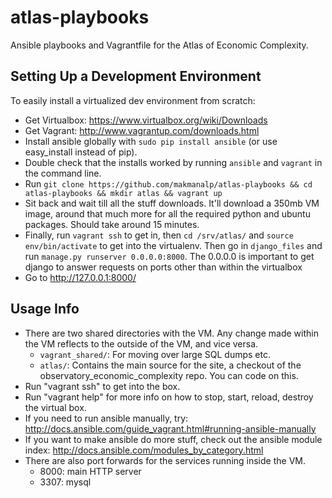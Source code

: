 atlas-playbooks
===============

Ansible playbooks and Vagrantfile for the Atlas of Economic Complexity.

Setting Up a Development Environment
------------------------------------

To easily install a virtualized dev environment from scratch:
- Get Virtualbox: https://www.virtualbox.org/wiki/Downloads
- Get Vagrant: http://www.vagrantup.com/downloads.html
- Install ansible globally with `sudo pip install ansible` (or use easy_install instead of pip).
- Double check that the installs worked by running `ansible` and `vagrant` in the command line.
- Run `git clone https://github.com/makmanalp/atlas-playbooks && cd atlas-playbooks && mkdir atlas && vagrant up`
- Sit back and wait till all the stuff downloads. It'll download a 350mb VM
  image, around that much more for all the required python and ubuntu packages.
  Should take around 15 minutes.
- Finally, run `vagrant ssh` to get in, then `cd /srv/atlas/` and `source
  env/bin/activate` to get into the virtualenv. Then go in `django_files` and
  run `manage.py runserver 0.0.0.0:8000`. The 0.0.0.0 is important to get
  django to answer requests on ports other than within the virtualbox
- Go to http://127.0.0.1:8000/

Usage Info
---------
- There are two shared directories with the VM. Any change made within the VM
  reflects to the outside of the VM, and vice versa.
    * `vagrant_shared/`: For moving over large SQL dumps etc.
    * `atlas/`: Contains the main source for the site, a checkout of the
      observatory_economic_complexity repo. You can code on this.
- Run "vagrant ssh" to get into the box.
- Run "vagrant help" for more info on how to stop, start, reload, destroy the virtual box.
- If you need to run ansible manually, try: http://docs.ansible.com/guide_vagrant.html#running-ansible-manually
- If you want to make ansible do more stuff, check out the ansible module index: http://docs.ansible.com/modules_by_category.html
- There are also port forwards for the services running inside the VM.
    * 8000: main HTTP server
    * 3307: mysql
